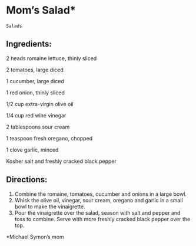 # Mom’s Salad*

`Salads`

## **Ingredients:**

2 heads romaine lettuce, thinly sliced

2 tomatoes, large diced

1 cucumber, large diced 

1 red onion, thinly sliced

1/2 cup extra-virgin olive oil 

1/4 cup red wine vinegar 

2 tablespoons sour cream 

1 teaspoon fresh oregano, chopped

1 clove garlic, minced 

Kosher salt and freshly cracked black pepper 

## **Directions:**

1. Combine the romaine, tomatoes, cucumber and onions in a large bowl.
2. Whisk the olive oil, vinegar, sour cream, oregano and garlic in a small bowl to make the vinaigrette.
3. Pour the vinaigrette over the salad, season with salt and pepper and toss to combine. Serve with more freshly cracked black pepper over the top.

*Michael Symon’s mom
